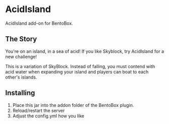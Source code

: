 # AcidIsland
AcidIsland add-on for BentoBox.

## The Story
You're on an island, in a sea of acid! If you like Skyblock, try AcidIsland for a new challenge!

This is a variation of SkyBlock. Instead of falling, you must contend with acid water when expanding your island and players can boat to each other's islands.

## Installing

1. Place this jar into the addon folder of the BentoBox plugin.
2. Reload/restart the server
3. Adjust the config.yml how you like
